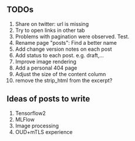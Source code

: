 ## TODOs
1. Share on twitter: url is missing
1. Try to open links in other tab
1. Problems with pagination were observed. Test.
1. Rename page "posts": Find a better name
1. Add change version notes on each post
1. Add status to each post. e.g. draft,...
1. Improve image rendering
1. Add a personal 404 page
1. Adjust the size of the content column
1. remove the strip_html from the excerpt?


## Ideas of posts to write

1. Tensorflow2
1. MLFlow
1. Image processing
1. OUD+mTLS experience
